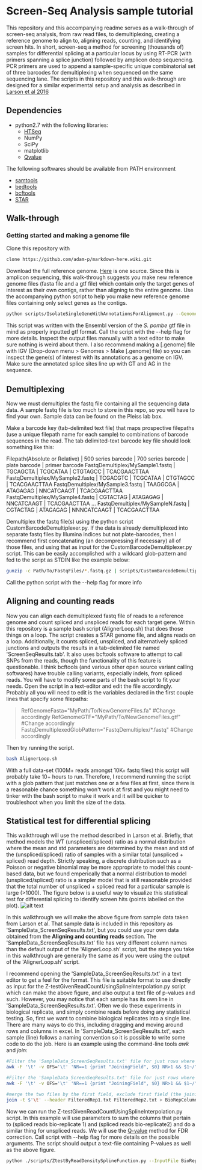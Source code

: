# Screen-Seq Analysis sample tutorial

This repository and this accompanying readme serves as a walk-through of screen-seq analysis, from raw read files, to demultiplexing, creating a reference genome to align to, aligning reads, counting, and identifying screen hits. In short, screen-seq a method for screening (thousands of) samples for differential splicing at a particular locus by using RT-PCR (with primers spanning a splice junction) followed by amplicon deep sequencing. PCR primers are used to append a sample-specific unique combinatorial set of three barcodes for demultiplexing when sequenced on the same sequencing lane. The scripts in this repository and this walk-through are designed for a similar experimental setup and analysis as described in [Larson et al 2016](https://www.ncbi.nlm.nih.gov/pubmed/27172183)
## Dependencies
- python2.7 with the following libraries:
    - [HTSeq](https://pypi.python.org/pypi/HTSeq)
    - NumPy
    - SciPy
    - matplotlib
    - [Qvalue](https://github.com/nfusi/qvalue)

The following softwares should be available from PATH environment
- [samtools](http://samtools.sourceforge.net)
- [bedtools](http://bedtools.readthedocs.io/en/latest/#)
- [bcftools](https://samtools.github.io/bcftools/)
- [STAR](https://github.com/alexdobin/STAR)

## Walk-through
### Getting started and making a genome file
Clone this repository with
```bash
clone https://github.com/adam-p/markdown-here.wiki.git
```
Download the full reference genome. [Here](http://support.illumina.com/sequencing/sequencing_software/igenome.html)
 is one source. Since this is amplicon sequencing, this walk-through suggests you make new reference genome files (fasta file and a gtf file) which contain only the target genes of interest as their own contigs, rather than aligning to the entire genome. Use the accompanying python script to help you make new reference genome files containing only select genes as the contigs.
 
 ```bash
python scripts/IsolateSingleGeneWithAnnotationsForAlignment.py --GenomeFasta MyGenome.fa --AnnotationGTF MyAnnotations.gtf --GenesToIsolate MySystematicID1 MySystematicID2 MySystematicID3 --ReverseMinusStrandGenes --OutputPrefix MyPath/To/NewGenomeFiles
```
 
 This script was written with the Ensembl version of the *S. pombe* gtf file in mind as properly inputted gtf format. Call the script with the --help flag for more details. Inspect the output files manually with a text editor to make sure nothing is weird about them. I also recommend making a [.genome] file with IGV (Drop-down menu > Genomes > Make [.genome] file) so you can inspect the gene(s) of interest with its annotations as a genome on IGV. Make sure the annotated splice sites line up with GT and AG in the sequence.
 
 ## Demultiplexing
 Now we must demultiplex the fastq file containing all the sequencing data data. A sample fastq file is too much to store in this repo, so you will have to find your own. Sample data can be found on the Pleiss lab box.
 
  Make a barcode key (tab-delimited text file) that maps prospective filepaths (use a unique filepath name for each sample) to combinations of barcode sequences in the read. The tab delimited-text barcode key file should look something like this:
 
Filepath(Absolute or Relative) | 500 series barcode | 700 series barcode | plate barcode | primer barcode
FastqDemultiplex/MySample1.fastq | TGCAGCTA | TCGCATAA | CTGTAGCC | TCACGAACTTAA
FastqDemultiplex/MySample2.fastq | TCGACGTC | TCGCATAA | CTGTAGCC | TCACGAACTTAA
FastqDemultiplex/MySample3.fastq | TAAGGCGA | ATAGAGAG | NNCATCAAGT | TCACGAACTTAA
FastqDemultiplex/MySample4.fastq | CGTACTAG | ATAGAGAG | NNCATCAAGT | TCACGAACTTAA
...
FastqDemultiplex/MySampleN.fastq | CGTACTAG | ATAGAGAG | NNNCATCAAGT | TCACGAACTTAA

Demultiplex the fastq file(s) using the python script CustomBarcodeDemultiplexer.py. If the data is already demultiplexed into separate fastq files by Illumina indices but not plate-barcodes, then I recommend first concatenating (an decompressing if necessary) all of those files, and using that as input for the CustomBarcodeDemultiplexer.py script. This can be easily accomplished with a wildcard glob-pattern and fed to the script as STDIN like the example below:

 ```bash
 gunzip -c Path/To/FastqFiles/*.fastq.gz | scripts/CustomBarcodeDemultiplexer.py --InputFile stdin --BarcodeKey MyBarcodeKey.txt --CreateEmptyFastqFiles
```
Call the python script with the --help flag for more info
 
 ## Aligning and counting reads
 Now you can align each demultiplexed fastq file of reads to a reference genome and count spliced and unspliced reads for each target gene. Within this repository is a sample bash script (AlignerLoop.sh) that does those things on a loop. The script creates a STAR genome file, and aligns reads on a loop. Additionally, it counts spliced, unspliced, and alternatively spliced junctions and outputs the results in a tab-delimited file named 'ScreenSeqResults.tab'. It also uses bcftools software to attempt to call SNPs from the reads, though the functionality of this feature is questionable. I think bcftools (and various other open source variant calling softwares) have trouble calling variants, especially indels, from spliced reads. You will have to modify some parts of the bash script to fit your needs. Open the script in a text-editor and edit the file accordingly. Probably all you will need to edit is the variables declared in the first couple lines that specify some filepaths:
 
 
 >RefGenomeFasta="MyPath/To/NewGenomeFiles.fa" #Change accordingly
>RefGenomeGTF="MyPath/To/NewGenomeFiles.gtf" #Change accordingly
>FastqDemultiplexedGlobPattern="FastqDemultiplex/*.fastq" #Change accordingly

 
 Then try running the script.
 
  ```bash
 bash AlignerLoop.sh
 ```
 
  With a full data-set (100M+ reads amongst 10K+ fastq files) this script will probably take 10+ hours to run. Therefore, I recommend running the script with a glob pattern that just matches one or a few files at first, since there is a reasonable chance something won't work at first and you might need to tinker with the bash script to make it work and it will be quicker to troubleshoot when you limit the size of the data. 

## Statistical test for differential splicing
This walkthrough will use the method described in Larson et al. Briefly, that method models the WT (unspliced/spliced) ratio as a normal distribution where the mean and std parameters are determined by the mean and std of the (unspliced/spliced) ratio of samples with a similar total (unspliced + spliced) read depth. Strictly speaking, a discrete distribution such as a Poisson or negative binomial may be more appropriate to model this count-based data, but we found emperically that a normal distribution to model (unspliced/spliced) ratio is a simpler model that is still reasonable provided that the total number of unspliced + spliced read for a particular sample is large (>1000). The figure below is a useful way to visualize this statistical test for differential splicing to identify screen hits (points labelled on the plot).
![alt text](./Picture1.png "MA-like plot")

In this walkthrough we will make the above figure from sample data taken from Larson et al. That sample data is included in this repository as 'SampleData_ScreenSeqResults.txt', but you could use your own data obtained from the **Aligning and counting reads** section. The 'SampleData_ScreenSeqResults.txt' file has very different column names than the default output of the 'AlignerLoop.sh' script, but the steps you take in this walkthrough are generally the same as if you were using the output of the 'AlignerLoop.sh' script.

I recommend opening the 'SampleData_ScreenSeqResults.txt' in a text editor to get a feel for the format. This file is suitable format to use directly as input for the Z-testGivenReadCountUsingSplineInterpolation.py script which can make the above figure, and also output a text file of p-values and such. However, you may notice that each sample has its own line in 'SampleData_ScreenSeqResults.txt'. Often we do these experiments in biological replicate, and simply combine reads before doing any statistical testing. So, first we want to combine biological replicates into a single line. There are many ways to do this, including dragging and moving around rows and columns in excel. In 'SampleData_ScreenSeqResults.txt', each sample (line) follows a naming convention so it is possible to write some code to do the job. Here is an example using the command-line tools *awk* and *join*:

```bash
#Filter the 'SampleData_ScreenSeqResults.txt' file for just rows where the input first field starts with 1 (signifying biological rep1) Write-out first field without 1_
awk -F '\t' -v OFS='\t' 'NR==1 {print "JoiningField", $0} NR>1 && $1~/^1/ {split($1,a,"_"); print a[2]"_"a[3], $0}' SampleData_ScreenSeqResults.txt > FilteredRep1.txt

#Filter the 'SampleData_ScreenSeqResults.txt' file for just rows where the input first field starts with 1 (signifying biological rep2). Write-out first field without 2_
awk -F '\t' -v OFS='\t' 'NR==1 {print "JoiningField", $0} NR>1 && $1~/^2/ {split($1,a,"_"); print a[2]"_"a[3], $0}' SampleData_ScreenSeqResults.txt > FilteredRep2.txt

#merge the two files by the first field, exclude first field (the joining field).
join -t $'\t' --header FilteredRep1.txt FilteredRep2.txt > BioRepColumnsCombinedInSameRow.txt
```

Now we can run the Z-testGivenReadCountUsingSplineInterpolation.py script. In this example will use parameters to sum the columns that pertain to (spliced reads bio-replicate 1) and (spliced reads bio-replicate2) and do a similar thing for unspliced reads. We will use the [Q-value](https://www.ncbi.nlm.nih.gov/pubmed/12883005) method for FDR correction. Call script with --help flag for more details on the possible arguments. The script should output a text-file containing P-values as well as the above figure.

```bash
python ./scripts/ZtestByReadDensitySplineFunction.py --InputFile BioRepColumnsCombinedInSameRow.txt --NumeratorColumnName fet5_UnsplicedReads fet5_UnsplicedReads_1 --DenominatorColumnName fet5_SplicedReads fet5_SplicedReads_1 --MultipleHypothesisCorrection Qvalue --IdentifierColumnName Common_Name --TestType RightSidedTest --OutputFile MyOutput.txt --PlotMA MyPlot.png --ShowSplineFitConfidenceInterval --LabelSignificantPointsInPlot
```
